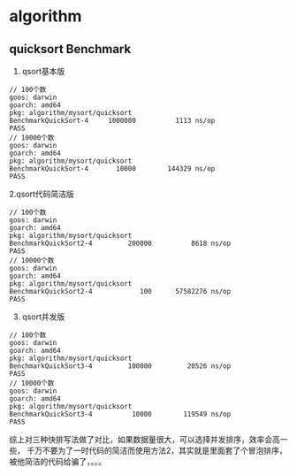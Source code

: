 # algorithm


## quicksort Benchmark

1. qsort基本版
```$xslt
// 100个数
goos: darwin
goarch: amd64
pkg: algorithm/mysort/quicksort
BenchmarkQuickSort-4   	 1000000	      1113 ns/op
PASS
// 10000个数
goos: darwin
goarch: amd64
pkg: algorithm/mysort/quicksort
BenchmarkQuickSort-4   	   10000	    144329 ns/op
PASS
```

2.qsort代码简洁版
```$xslt
// 100个数
goos: darwin
goarch: amd64
pkg: algorithm/mysort/quicksort
BenchmarkQuickSort2-4   	  200000	      8618 ns/op
PASS
// 10000个数
goos: darwin
goarch: amd64
pkg: algorithm/mysort/quicksort
BenchmarkQuickSort2-4   	     100	  57582276 ns/op
PASS
```

3. qsort并发版
```$xslt
// 100个数
goos: darwin
goarch: amd64
pkg: algorithm/mysort/quicksort
BenchmarkQuickSort3-4   	  100000	     20526 ns/op
PASS
// 10000个数
goos: darwin
goarch: amd64
pkg: algorithm/mysort/quicksort
BenchmarkQuickSort3-4   	   10000	    119549 ns/op
PASS
```


综上对三种快排写法做了对比，如果数据量很大，可以选择并发排序，效率会高一些，
千万不要为了一时代码的简洁而使用方法2，其实就是里面套了个冒泡排序，被他简洁的代码给骗了，。。。